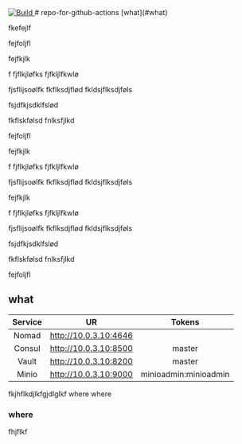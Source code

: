 <a href="https://github.com/fredrikhgrelland/vagrant-hashistack/actions">
      <img alt="Build" src="https://github.com/fredrikhgrelland/vagrant-hashistack/workflows/CI/CD/badge.svg" />
</a>
# repo-for-github-actions
[what](#what)

fkefejlf


fejfoljfl



fejfkjlk


f
fjflkjløfks
fjfkljlfkwlø


fjsflijsoølfk
fkflksdjflød
fkldsjflksdjføls


fsjdfkjsdklfslød




fkflskfølsd
fnlksfjlkd

fejfoljfl



fejfkjlk


f
fjflkjløfks
fjfkljlfkwlø


fjsflijsoølfk
fkflksdjflød
fkldsjflksdjføls


fejfkjlk


f
fjflkjløfks
fjfkljlfkwlø


fjsflijsoølfk
fkflksdjflød
fkldsjflksdjføls


fsjdfkjsdklfslød




fkflskfølsd
fnlksfjlkd

fejfoljfl

## what


|Service|UR|Tokens|
|:---:|:---:|:---:|
|Nomad| http://10.0.3.10:4646||
|Consul| http://10.0.3.10:8500|master|
|Vault| http://10.0.3.10:8200|master|
|Minio| http://10.0.3.10:9000|minioadmin:minioadmin|

fkjhflkdjlkfgjdlglkf
where
where

### where
fhjflkf
